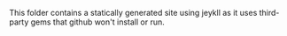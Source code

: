 This folder contains a statically generated site using jeykll as it uses third-party gems that github won't install or run.
